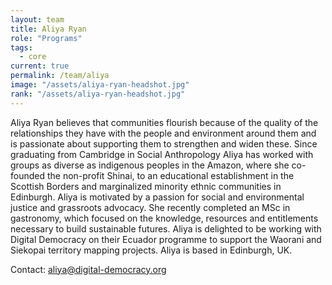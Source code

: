 ```yaml
---
layout: team
title: Aliya Ryan
role: "Programs"
tags:
  - core
current: true
permalink: /team/aliya
image: "/assets/aliya-ryan-headshot.jpg"
rank: "/assets/aliya-ryan-headshot.jpg"
---
```

Aliya Ryan believes that communities flourish because of the quality of the relationships they have with the people and environment around them and is passionate about supporting them to strengthen and widen these. Since graduating from Cambridge in Social Anthropology Aliya has worked with groups as diverse as indigenous peoples in the Amazon, where she co-founded the non-profit Shinai, to an educational establishment in the Scottish Borders and marginalized minority ethnic communities in Edinburgh. Aliya is motivated by a passion for social and environmental justice and grassroots advocacy. She recently completed an MSc in gastronomy, which focused on the knowledge, resources and entitlements necessary to build sustainable futures. Aliya is delighted to be working with Digital Democracy on their Ecuador programme to support the Waorani and Siekopai territory mapping projects. Aliya is based in Edinburgh, UK.

Contact: [aliya@digital-democracy.org](mailto:aliya@digital-democracy.org)
